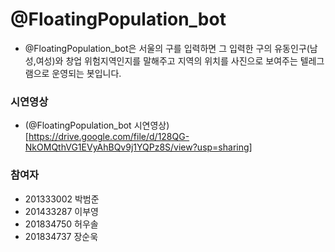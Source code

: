 # @FloatingPopulation_bot
- @FloatingPopulation_bot은 서울의 구를 입력하면 그 입력한 구의 유동인구(남성,여성)와 창업 위험지역인지를 말해주고 지역의 위치를 사진으로 보여주는 텔레그램으로 운영되는 봇입니다.


### 시연영상
- (@FloatingPopulation_bot 시연영상)[https://drive.google.com/file/d/128QG-NkOMQthVG1EVyAhBQv9j1YQPz8S/view?usp=sharing]

### 참여자
- 201333002 박범준
- 201433287 이부영
- 201834750 허우솔
- 201834737 장순욱

